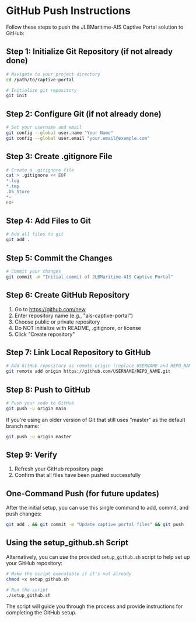# GitHub Push Instructions

Follow these steps to push the JLBMaritime-AIS Captive Portal solution to GitHub:

## Step 1: Initialize Git Repository (if not already done)

```bash
# Navigate to your project directory
cd /path/to/captive-portal

# Initialize git repository
git init
```

## Step 2: Configure Git (if not already done)

```bash
# Set your username and email
git config --global user.name "Your Name"
git config --global user.email "your.email@example.com"
```

## Step 3: Create .gitignore File

```bash
# Create a .gitignore file
cat > .gitignore << EOF
*.log
*.tmp
.DS_Store
*~
EOF
```

## Step 4: Add Files to Git

```bash
# Add all files to git
git add .
```

## Step 5: Commit the Changes

```bash
# Commit your changes
git commit -m "Initial commit of JLBMaritime-AIS Captive Portal"
```

## Step 6: Create GitHub Repository

1. Go to https://github.com/new
2. Enter repository name (e.g., "ais-captive-portal")
3. Choose public or private repository
4. Do NOT initialize with README, .gitignore, or license
5. Click "Create repository"

## Step 7: Link Local Repository to GitHub

```bash
# Add GitHub repository as remote origin (replace USERNAME and REPO_NAME)
git remote add origin https://github.com/USERNAME/REPO_NAME.git
```

## Step 8: Push to GitHub

```bash
# Push your code to GitHub
git push -u origin main
```

If you're using an older version of Git that still uses "master" as the default branch name:

```bash
git push -u origin master
```

## Step 9: Verify

1. Refresh your GitHub repository page
2. Confirm that all files have been pushed successfully

## One-Command Push (for future updates)

After the initial setup, you can use this single command to add, commit, and push changes:

```bash
git add . && git commit -m "Update captive portal files" && git push
```

## Using the setup_github.sh Script

Alternatively, you can use the provided `setup_github.sh` script to help set up your GitHub repository:

```bash
# Make the script executable if it's not already
chmod +x setup_github.sh

# Run the script
./setup_github.sh
```

The script will guide you through the process and provide instructions for completing the GitHub setup.
